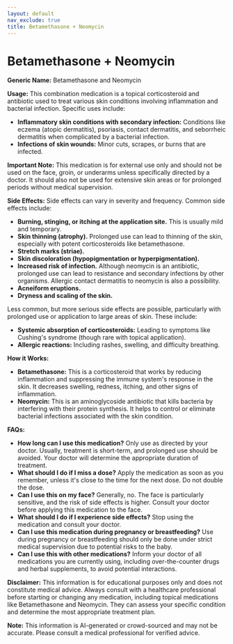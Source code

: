 ```yaml
---
layout: default
nav_exclude: true
title: Betamethasone + Neomycin
---
```


# Betamethasone + Neomycin

**Generic Name:** Betamethasone and Neomycin

**Usage:** This combination medication is a topical corticosteroid and antibiotic used to treat various skin conditions involving inflammation and bacterial infection.  Specific uses include:

* **Inflammatory skin conditions with secondary infection:**  Conditions like eczema (atopic dermatitis), psoriasis, contact dermatitis, and seborrheic dermatitis when complicated by a bacterial infection.
* **Infections of skin wounds:** Minor cuts, scrapes, or burns that are infected.

**Important Note:** This medication is for external use only and should not be used on the face, groin, or underarms unless specifically directed by a doctor. It should also not be used for extensive skin areas or for prolonged periods without medical supervision.


**Side Effects:**  Side effects can vary in severity and frequency. Common side effects include:

* **Burning, stinging, or itching at the application site.** This is usually mild and temporary.
* **Skin thinning (atrophy).**  Prolonged use can lead to thinning of the skin, especially with potent corticosteroids like betamethasone.
* **Stretch marks (striae).**
* **Skin discoloration (hypopigmentation or hyperpigmentation).**
* **Increased risk of infection.** Although neomycin is an antibiotic, prolonged use can lead to resistance and secondary infections by other organisms.  Allergic contact dermatitis to neomycin is also a possibility.
* **Acneiform eruptions.**
* **Dryness and scaling of the skin.**


Less common, but more serious side effects are possible, particularly with prolonged use or application to large areas of skin. These include:

* **Systemic absorption of corticosteroids:** Leading to symptoms like Cushing's syndrome (though rare with topical application).
* **Allergic reactions:**  Including rashes, swelling, and difficulty breathing.


**How it Works:**

* **Betamethasone:** This is a corticosteroid that works by reducing inflammation and suppressing the immune system's response in the skin. It decreases swelling, redness, itching, and other signs of inflammation.
* **Neomycin:** This is an aminoglycoside antibiotic that kills bacteria by interfering with their protein synthesis.  It helps to control or eliminate bacterial infections associated with the skin condition.


**FAQs:**

* **How long can I use this medication?**  Only use as directed by your doctor. Usually, treatment is short-term, and prolonged use should be avoided.  Your doctor will determine the appropriate duration of treatment.
* **What should I do if I miss a dose?** Apply the medication as soon as you remember, unless it's close to the time for the next dose.  Do not double the dose.
* **Can I use this on my face?**  Generally, no.  The face is particularly sensitive, and the risk of side effects is higher. Consult your doctor before applying this medication to the face.
* **What should I do if I experience side effects?**  Stop using the medication and consult your doctor.
* **Can I use this medication during pregnancy or breastfeeding?**  Use during pregnancy or breastfeeding should only be done under strict medical supervision due to potential risks to the baby.
* **Can I use this with other medications?** Inform your doctor of all medications you are currently using, including over-the-counter drugs and herbal supplements, to avoid potential interactions.


**Disclaimer:** This information is for educational purposes only and does not constitute medical advice. Always consult with a healthcare professional before starting or changing any medication, including topical medications like Betamethasone and Neomycin.  They can assess your specific condition and determine the most appropriate treatment plan.


**Note:** This information is AI-generated or crowd-sourced and may not be accurate. Please consult a medical professional for verified advice.